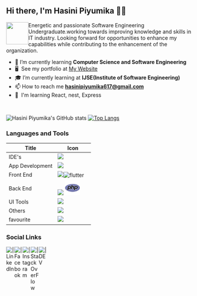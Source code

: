 ## Hi there, I'm Hasini Piyumika 👩‍💻

<img align="left" src="https://user-images.githubusercontent.com/67331586/136999817-304f9826-94d6-46ee-896e-919ac439dbc7.jpg" width="60" height="60"/>  

Energetic and passionate Software Engineering Undergraduate.working towards improving knowledge and skills in IT industry. 
Looking forward for opportunities to enhance my capabilities while contributing to the enhancement of the organization.
- 🌱 I’m currently learning **Computer Science and Software Engineering**
- 🖥️  See my portfolio at [My Website]( https://piyumikahasini.github.io/MyPortfolio/)
- 🎓 I’m currently learning at **IJSE(Institute of Software Engineering)**
- 📫 How to reach me **hasinipiyumika617@gmail.com**
- 🧠  I'm learning React, nest, Express 

</br>

![Hasini Piyumika's GitHub stats](https://github-readme-stats.vercel.app/api?username=piyumikahasini&show_icons=true)
[![Top Langs](https://github-readme-stats.vercel.app/api/top-langs?username=piyumikahasini&layout=compact)](https://github.com/piyumikahasini/github-readme-stats)


### Languages and Tools

<div align="center">

| Title | Icon |
| ------ | ------ |
| IDE's |  <img src="https://skillicons.dev/icons?i=idea,androidstudio,vscode,pycharm" /> |
| App Development |  <img src="https://skillicons.dev/icons?i=dart,java" /> |
| Front End | <img src="https://skillicons.dev/icons?i=html,bootstrap,css,tailwind,materialui,js,jquery,react,ts" /><img src="https://www.vectorlogo.zone/logos/flutterio/flutterio-icon.svg" alt="flutter" width="40" height="40"/> </a> &nbsp;&nbsp; <a href="https://firebase.google.com/" target="_blank" rel="noreferrer">  |
| Back End |  <img src="https://skillicons.dev/icons?i=hibernate,java,python,spring,nodejs,express,mysql,mongodb" /> <img src="https://raw.githubusercontent.com/devicons/devicon/master/icons/php/php-original.svg" alt="php" width="40" height="40"/> </a> &nbsp;&nbsp; <a href="https://www.php.net" target="_blank" rel="noreferrer"> |
| UI Tools |  <img src="https://skillicons.dev/icons?i=figma,xd" /> |
| Others |  <img src="https://skillicons.dev/icons?i=arduino,appwrite,firebase,discord,git,github,maven,postman,powershell,bash" /> |
| favourite |  <img src="https://skillicons.dev/icons?i=html,css,bootstrap,react,tailwind,materialui,js,jquery,ts,express,nodejs,mongodb" /> |
                                                                
</div>

### Social Links

[<img align="left" alt=" | LinkedIn" width="22px" src="https://cdn.jsdelivr.net/npm/simple-icons@v3/icons/linkedin.svg" />][linkedin]
[<img align="left" alt=" | Facebook" width="22px" src="https://cdn.jsdelivr.net/npm/simple-icons@3.4.1/icons/facebook.svg" />][facebook]
[<img align="left" alt=" | Instagram" width="22px" src="https://cdn.jsdelivr.net/npm/simple-icons@3.4.1/icons/instagram.svg" />][instagram]
[<img align="left" alt="| StackOverFlow" width="22px" src="https://cdn.jsdelivr.net/npm/simple-icons@3.4.1/icons/stackoverflow.svg" />][stackOverFlow]
[<img align="left" alt="| DEV" width="22px" src="https://d2fltix0v2e0sb.cloudfront.net/dev-badge.svg" />][DEV]

[linkedin]: https://www.linkedin.com/in//
[facebook]: https://www.facebook.com//
[instagram]: https://www.instagram.com//
[stackOverFlow]: https://stackoverflow.com/users/13898644/
[DEV]: https://dev.to/sandinipitawala


